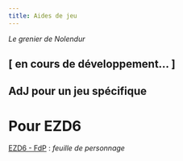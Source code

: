 ```yaml
---
title: Aides de jeu
---
```

_Le grenier de Nolendur_

## [ en cours de développement... ]

## AdJ pour un jeu spécifique

# Pour EZD6

[EZD6 - FdP](https://drive.google.com/file/d/1ANDGIe5rTrhnt3yeyfTT9QoWBOXZWy0v/view?usp=sharing) : _feuille de personnage_